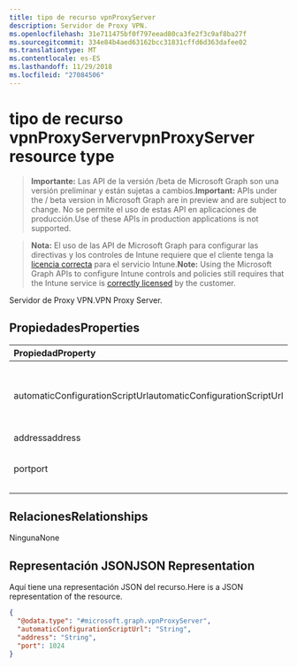 ```yaml
---
title: tipo de recurso vpnProxyServer
description: Servidor de Proxy VPN.
ms.openlocfilehash: 31e711475bf0f797eead80ca3fe2f3c9af8ba27f
ms.sourcegitcommit: 334e84b4aed63162bcc31831cffd6d363dafee02
ms.translationtype: MT
ms.contentlocale: es-ES
ms.lasthandoff: 11/29/2018
ms.locfileid: "27084506"
---
```

# <a name="vpnproxyserver-resource-type"></a><span data-ttu-id="8af89-103">tipo de recurso vpnProxyServer</span><span class="sxs-lookup"><span data-stu-id="8af89-103">vpnProxyServer resource type</span></span>

> <span data-ttu-id="8af89-104">**Importante:** Las API de la versión /beta de Microsoft Graph son una versión preliminar y están sujetas a cambios.</span><span class="sxs-lookup"><span data-stu-id="8af89-104">**Important:** APIs under the / beta version in Microsoft Graph are in preview and are subject to change.</span></span> <span data-ttu-id="8af89-105">No se permite el uso de estas API en aplicaciones de producción.</span><span class="sxs-lookup"><span data-stu-id="8af89-105">Use of these APIs in production applications is not supported.</span></span>

> <span data-ttu-id="8af89-106">**Nota:** El uso de las API de Microsoft Graph para configurar las directivas y los controles de Intune requiere que el cliente tenga la [licencia correcta](https://go.microsoft.com/fwlink/?linkid=839381) para el servicio Intune.</span><span class="sxs-lookup"><span data-stu-id="8af89-106">**Note:** Using the Microsoft Graph APIs to configure Intune controls and policies still requires that the Intune service is [correctly licensed](https://go.microsoft.com/fwlink/?linkid=839381) by the customer.</span></span>

<span data-ttu-id="8af89-107">Servidor de Proxy VPN.</span><span class="sxs-lookup"><span data-stu-id="8af89-107">VPN Proxy Server.</span></span>
## <a name="properties"></a><span data-ttu-id="8af89-108">Propiedades</span><span class="sxs-lookup"><span data-stu-id="8af89-108">Properties</span></span>
|<span data-ttu-id="8af89-109">Propiedad</span><span class="sxs-lookup"><span data-stu-id="8af89-109">Property</span></span>|<span data-ttu-id="8af89-110">Tipo</span><span class="sxs-lookup"><span data-stu-id="8af89-110">Type</span></span>|<span data-ttu-id="8af89-111">Descripción</span><span class="sxs-lookup"><span data-stu-id="8af89-111">Description</span></span>|
|:---|:---|:---|
|<span data-ttu-id="8af89-112">automaticConfigurationScriptUrl</span><span class="sxs-lookup"><span data-stu-id="8af89-112">automaticConfigurationScriptUrl</span></span>|<span data-ttu-id="8af89-113">String</span><span class="sxs-lookup"><span data-stu-id="8af89-113">String</span></span>|<span data-ttu-id="8af89-114">Url de secuencia de comandos de configuración automática del proxy.</span><span class="sxs-lookup"><span data-stu-id="8af89-114">Proxy's automatic configuration script url.</span></span>|
|<span data-ttu-id="8af89-115">address</span><span class="sxs-lookup"><span data-stu-id="8af89-115">address</span></span>|<span data-ttu-id="8af89-116">String</span><span class="sxs-lookup"><span data-stu-id="8af89-116">String</span></span>|<span data-ttu-id="8af89-117">Dirección.</span><span class="sxs-lookup"><span data-stu-id="8af89-117">Address.</span></span>|
|<span data-ttu-id="8af89-118">port</span><span class="sxs-lookup"><span data-stu-id="8af89-118">port</span></span>|<span data-ttu-id="8af89-119">Int32</span><span class="sxs-lookup"><span data-stu-id="8af89-119">Int32</span></span>|<span data-ttu-id="8af89-120">Puerto.</span><span class="sxs-lookup"><span data-stu-id="8af89-120">Port.</span></span> <span data-ttu-id="8af89-121">Valores válidos de 0 a 65535</span><span class="sxs-lookup"><span data-stu-id="8af89-121">Valid values 0 to 65535</span></span>|

## <a name="relationships"></a><span data-ttu-id="8af89-122">Relaciones</span><span class="sxs-lookup"><span data-stu-id="8af89-122">Relationships</span></span>
<span data-ttu-id="8af89-123">Ninguna</span><span class="sxs-lookup"><span data-stu-id="8af89-123">None</span></span>
## <a name="json-representation"></a><span data-ttu-id="8af89-124">Representación JSON</span><span class="sxs-lookup"><span data-stu-id="8af89-124">JSON Representation</span></span>
<span data-ttu-id="8af89-125">Aquí tiene una representación JSON del recurso.</span><span class="sxs-lookup"><span data-stu-id="8af89-125">Here is a JSON representation of the resource.</span></span>
<!-- {
  "blockType": "resource",
  "@odata.type": "microsoft.graph.vpnProxyServer"
}
-->
``` json
{
  "@odata.type": "#microsoft.graph.vpnProxyServer",
  "automaticConfigurationScriptUrl": "String",
  "address": "String",
  "port": 1024
}
```





